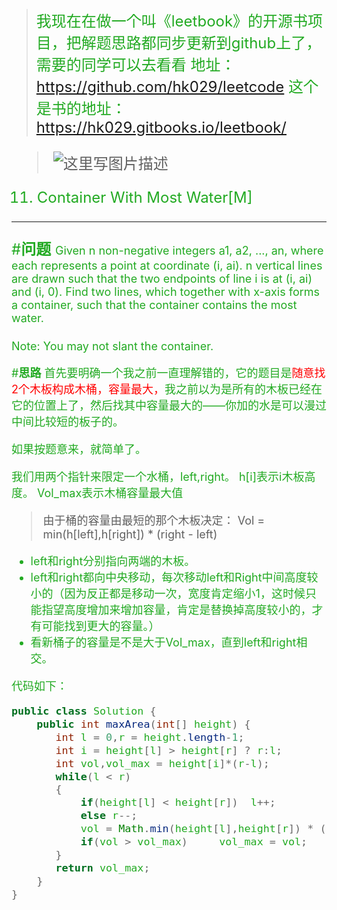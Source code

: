 ><font size =5 color=#22aa22>我现在在做一个叫《leetbook》的开源书项目，把解题思路都同步更新到github上了，需要的同学可以去看看
地址：https://github.com/hk029/leetcode
这个是书的地址：https://hk029.gitbooks.io/leetbook/

>![这里写图片描述](http://img.blog.csdn.net/20160417165037477)

011. Container With Most Water[M]
---

#**问题**
<font size=4>Given n non-negative integers a1, a2, ..., an, where each represents a point at coordinate (i, ai). n vertical lines are drawn such that the two endpoints of line i is at (i, ai) and (i, 0). Find two lines, which together with x-axis forms a container, such that the container contains the most water.

<font size=4>Note: You may not slant the container. 

#**思路**
<font size=4>首先要明确一个我之前一直理解错的，它的题目是<font color=red>随意找2个木板构成木桶，容量最大，</font>我之前以为是所有的木板已经在它的位置上了，然后找其中容量最大的——你加的水是可以漫过中间比较短的板子的。

<font size=4>如果按题意来，就简单了。

<font size=4>我们用两个指针来限定一个水桶，left,right。
<font size=4>h[i]表示i木板高度。
<font size=4>Vol_max表示木桶容量最大值
><font size=4>由于桶的容量由最短的那个木板决定：
	Vol = min(h[left],h[right]) * (right - left)

- <font size=4>left和right分别指向两端的木板。
- <font size=4>left和right都向中央移动，每次移动left和Right中间高度较小的（因为反正都是移动一次，宽度肯定缩小1，这时候只能指望高度增加来增加容量，肯定是替换掉高度较小的，才有可能找到更大的容量。）
- <font size=4>看新桶子的容量是不是大于Vol_max，直到left和right相交。


<font size=4>代码如下：
```java
public class Solution {
    public int maxArea(int[] height) {
       int l = 0,r = height.length-1;
       int i = height[l] > height[r] ? r:l;
       int vol,vol_max = height[i]*(r-l);
       while(l < r)
       {
           if(height[l] < height[r])  l++;
           else r--;
           vol = Math.min(height[l],height[r]) * (r - l);
           if(vol > vol_max)     vol_max = vol;
       }
       return vol_max;
    }
}

```


